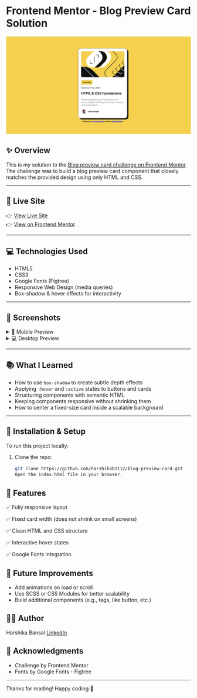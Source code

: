 # Frontend Mentor - Blog Preview Card Solution

![Design preview for the Blog preview card coding challenge](./design/desktop-design.png)

## ✨ Overview

This is my solution to the [Blog preview card challenge on Frontend Mentor](https://www.frontendmentor.io/challenges/blog-preview-card-ckPaj01dZH). The challenge was to build a blog preview card component that closely matches the provided design using only HTML and CSS.

---

## 🔗 Live Site

👉 [View Live Site](https://your-deployment-url-here.com)  
👉 [View on Frontend Mentor](https://www.frontendmentor.io/solutions/your-solution-url-here)

---

## 💻 Technologies Used

- HTML5
- CSS3
- Google Fonts (Figtree)
- Responsive Web Design (media queries)
- Box-shadow & hover effects for interactivity

---

## 📸 Screenshots

<details>
<summary>📱 Mobile Preview</summary>

![Design](./design/mobile-design.png)

</details>

<details>
<summary>💻 Desktop Preview</summary>

![Design](./design/desktop-design.png)

</details>

---

## 📚 What I Learned

- How to use `box-shadow` to create subtle depth effects
- Applying `:hover` and `:active` states to buttons and cards
- Structuring components with semantic HTML
- Keeping components responsive without shrinking them
- How to center a fixed-size card inside a scalable background

---

## 🔧 Installation & Setup

To run this project locally:

1. Clone the repo:
   ```bash
   git clone https://github.com/harshikab2112/blog-preview-card.git
   Open the index.html file in your browser.
   ```

## 🚀 Features
✅ Fully responsive layout

✅ Fixed card width (does not shrink on small screens)

✅ Clean HTML and CSS structure

✅ Interactive hover states

✅ Google Fonts integration

## 🧠 Future Improvements
- Add animations on load or scroll
- Use SCSS or CSS Modules for better scalability
- Build additional components (e.g., tags, like button, etc.)

## 🙋‍♀️ Author
Harshika Bansal
[LinkedIn](https://www.linkedin.com/in/harshika-bansal/)

## 🎉 Acknowledgments
- Challenge by Frontend Mentor
- Fonts by Google Fonts - Figtree

---

Thanks for reading! Happy coding 🚀
